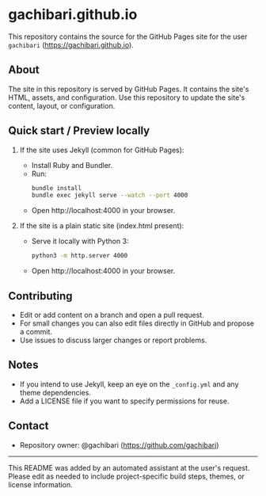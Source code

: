 # gachibari.github.io

This repository contains the source for the GitHub Pages site for the user `gachibari` (https://gachibari.github.io).

## About

The site in this repository is served by GitHub Pages. It contains the site's HTML, assets, and configuration. Use this repository to update the site's content, layout, or configuration.

## Quick start / Preview locally

1. If the site uses Jekyll (common for GitHub Pages):
   - Install Ruby and Bundler.
   - Run:
     ```bash
     bundle install
     bundle exec jekyll serve --watch --port 4000
     ```
   - Open http://localhost:4000 in your browser.

2. If the site is a plain static site (index.html present):
   - Serve it locally with Python 3:
     ```bash
     python3 -m http.server 4000
     ```
   - Open http://localhost:4000 in your browser.

## Contributing

- Edit or add content on a branch and open a pull request.
- For small changes you can also edit files directly in GitHub and propose a commit.
- Use issues to discuss larger changes or report problems.

## Notes

- If you intend to use Jekyll, keep an eye on the `_config.yml` and any theme dependencies.
- Add a LICENSE file if you want to specify permissions for reuse.

## Contact

- Repository owner: @gachibari (https://github.com/gachibari)

---

This README was added by an automated assistant at the user's request. Please edit as needed to include project-specific build steps, themes, or license information.